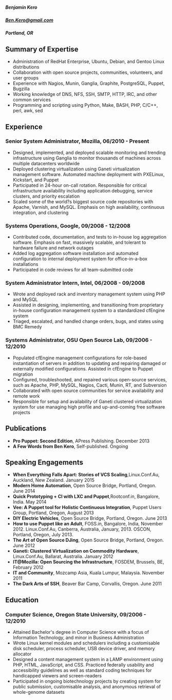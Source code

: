##### Benjamin Kero
##### Ben.Kero@gmail.com
##### Portland, OR

Summary of Expertise
--------------------

-   Administration of RedHat Enterprise, Ubuntu, Debian, and Gentoo
    Linux distributions
-   Collaboration with open source projects, communities, volunteers,
    and user groups
-   Experience with Nagios, Munin, Ganglia, Graphite, PostgreSQL,
    Puppet, Bugzilla
-   Working knowledge of DNS, NFS, SSH, SMTP, HTTP, IRC, and other
    common services
-   Programming and scripting using Python, Make, BASH, PHP, C/C++,
    perl, awk, sed

Experience
----------

### Senior System Administrator, Mozilla, 06/2010 - Present

-   Designed, implemented, and deployed scalable monitoring and trending
    infrastructure using Ganglia to monitor thousands of machines across
    multiple datacenters worldwide
-   Deployed clustering virtualization using Ganeti virtualization
    management software. Automated machine deployment with PXELinux,
    Kickstart, and Puppet
-   Participated in 24-hour on-call rotation. Responsible for critical
    infrastructure availability including application debugging, service
    clusters, and priority escalation
-   Scaled some of the world?s biggest source code repositories with
    Apache, Varnish, and MySQL. Emphasis on high availability,
    continuous integration, and clustering

### Systems Operations, Google, 09/2008 - 12/2008

-   Contributed code, documentation, and tests to in-house log
    aggregation software. Emphasis on fast, massively scalable, and
    tolerant to hardware failure and network outages
-   Added log aggregation software installation and automated
    configuration to internal deployment system for office-in-a-box
    installations
-   Participated in code reviews for all team-submitted code

### System Administrator Intern, Intel, 06/2008 - 09/2008

-   Wrote and deployed rack and inventory management system using PHP
    and MySQL
-   Assisted in designing, implementing, and transitioning from
    proprietary in-house configuration management system to a
    standardized cfEngine system
-   Triaged, escalated, and handled change orders, bugs, and states
    using BMC Remedy

### Systems Administrator, OSU Open Source Lab, 09/2006 - 12/2010

-   Populated cfEngine management configurations for role-based
    instantiation of servers in addition to updating and repairing
    damaged or externally modified configurations. Assisted in cfEngine
    to Puppet migration
-   Configured, troubleshooted, and repaired various open-source
    services, such as Apache, PHP, MySQL, Nagios, Cacti, Munin, RT, and
    Subversion
-   Collaborated with open source communities for service availability
    and remote work
-   Responsible for setup and availability of Ganeti clustered
    virtualization system for use managing high profile and
    up-and-coming free software projects

Publications
------------

-   **Pro Puppet: Second Edition**, APress Publishing. December 2013
-   **A Few Words from Ben Kero**, Self-published. Ongoing

Speaking Engagements
--------------------

-   **When Everything Falls Apart: Stories of VCS Scaling**,Linux.Conf.Au, Auckland, New Zealand. January 2015
-   **Modern Home Automation**, Open Source Bridge, Portland, Oregon. June 2014
-   **Quick Prototyping + CI with LXC and Puppet**,Rootconf.in, Bangalore, India. May 2014
-   **Vee: A Puppet tool for Holistic Continuous Integration**, Puppet Users Group, Portland, Oregon, August 2013
-   **DIY Electric Vehicles**, Open Source Bridge, Portland, Oregon. June 2013
-   **How to use Puppet like an Adult**, FOSS.in, Bangalore, India, November 2012. Linux.Conf.Au, Canberra, Australia, January, 2013. OSCON, Portland, Oregon, July 2013.
-   **The Art of Open Source DJing**, Open Source Bridge, Portland, Oregon. June 2012
-   **Ganeti: Clustered Virtualization on Commodity Hardware**, Linux.Conf.Au, Ballarat, Australia. January 2012
-   **IT@Mozilla: Open Sourcing the Infrastructure**, FOSDEM, Brussels, BE, February 2012
-   **IT and Community**, Mozcamp Asia, Kuala Lumpur, Malaysia. November 2011
-   **The Dark Arts of SSH**, Beaver Bar Camp, Corvallis, Oregon. June 2011

Education
---------

### Computer Science, Oregon State University, 09/2006 - 12/2010

-   Attained Bachelor's degree in Computer Science with a focus of
    Information Technology, and minor in Business Administration
-   Wrote Linux kernel modules and schedulers including a customisable
    disk scheduler, process scheduler, USB device driver, and memory
    allocator
-   Designed a content management system in a LAMP environment using
    PHP, HTML, JavaScript, and CSS. Practiced federally usability and
    accessibility guidelines as well as standard coding techniques for
    handicapped viewers and screen-readers
-   Participated in ongoing biotechnology projects by creating system
    for public submission, customisable analysis, and anonymous
    retrieval of whole-genome datasets

